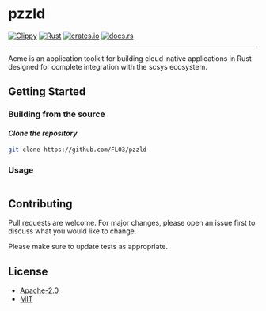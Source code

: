 # pzzld

[![Clippy](https://github.com/FL03/pzzld/actions/workflows/clippy.yml/badge.svg)](https://github.com/FL03/pzzld/actions/workflows/clippy.yml)
[![Rust](https://github.com/FL03/pzzld/actions/workflows/rust.yml/badge.svg)](https://github.com/FL03/pzzld/actions/workflows/rust.yml)
[![crates.io](https://img.shields.io/crates/v/pzzld.svg)](https://crates.io/crates/pzzld)
[![docs.rs](https://docs.rs/pzzld/badge.svg)](https://docs.rs/pzzld)

***

Acme is an application toolkit for building cloud-native applications in Rust designed for complete integration with the scsys ecosystem.

## Getting Started

### Building from the source

#### _Clone the repository_

```bash
git clone https://github.com/FL03/pzzld
```

### Usage

```rust

```

## Contributing

Pull requests are welcome. For major changes, please open an issue first
to discuss what you would like to change.

Please make sure to update tests as appropriate.

## License

- [Apache-2.0](https://choosealicense.com/licenses/apache-2.0/)
- [MIT](https://choosealicense.com/licenses/mit/)
